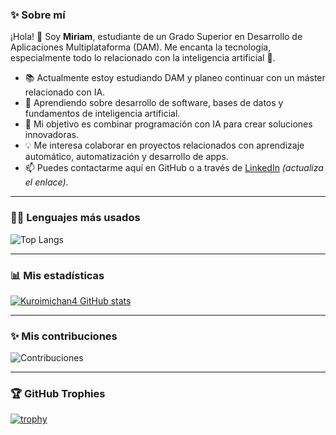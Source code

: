 ### ✨ Sobre mí

¡Hola! 👋 Soy **Miriam**, estudiante de un Grado Superior en Desarrollo de Aplicaciones Multiplataforma (DAM). Me encanta la tecnología, especialmente todo lo relacionado con la inteligencia artificial 🤖.

- 📚 Actualmente estoy estudiando DAM y planeo continuar con un máster relacionado con IA.
- 🌱 Aprendiendo sobre desarrollo de software, bases de datos y fundamentos de inteligencia artificial.
- 🚀 Mi objetivo es combinar programación con IA para crear soluciones innovadoras.
- 💡 Me interesa colaborar en proyectos relacionados con aprendizaje automático, automatización y desarrollo de apps.
- 📫 Puedes contactarme aquí en GitHub o a través de [LinkedIn](https://www.linkedin.com/in/tu-usuario-aquí) *(actualiza el enlace)*.

---

### 🧑‍💻 Lenguajes más usados

![Top Langs](https://github-readme-stats.vercel.app/api/top-langs/?username=Kuroimichan4&layout=compact&langs_count=10)

---

### 📊 Mis estadísticas

[![Kuroimichan4 GitHub stats](https://github-readme-stats.vercel.app/api?username=Kuroimichan4&show_icons=true&theme=dark)](https://github.com/Kuroimichan4)

---

### ✨ Mis contribuciones

![Contribuciones](https://ghchart.rshah.org/Kuroimichan4)

---

### 🏆 GitHub Trophies

[![trophy](https://github-profile-trophy.vercel.app/?username=Kuroimichan4&theme=onedark&row=2&column=4)](https://github.com/Kuroimichan4)
